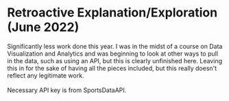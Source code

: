 # Retroactive Explanation/Exploration (June 2022)
Significantly less work done this year. I was in the midst of a course on Data Visualization and Analytics and was beginning to look at other ways to pull in the data, such as using an API, but this is clearly unfinished here. Leaving this in for the sake of having all the pieces included, but this really doesn't reflect any legitimate work.<br /><br />
Necessary API key is from SportsDataAPI.